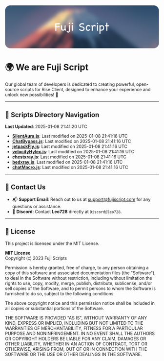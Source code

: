 ![Banner](.github/b.webp)

# 🌍 **We are Fuji Script**

Our global team of developers is dedicated to creating powerful, open-source scripts for Rise Client, designed to enhance your experience and unlock new possibilities! 🌟

---
<!-- SCRIPTS_NAVIGATION_START -->
## 📂 **Scripts Directory Navigation**

**Last Updated**: 2025-01-08 21:41:20 UTC

- **[SilentAura.js](scripts/SilentAura.js)**: Last modified on 2025-01-08 21:41:16 UTC
- **[ChatBypass.js](scripts/ChatBypass.js)**: Last modified on 2025-01-08 21:41:16 UTC
- **[jetpackFly.js](scripts/jetpackFly.js)**: Last modified on 2025-01-08 21:41:16 UTC
- **[velocityHylex.js](scripts/velocityHylex.js)**: Last modified on 2025-01-08 21:41:16 UTC
- **[chestxray.js](scripts/chestxray.js)**: Last modified on 2025-01-08 21:41:16 UTC
- **[bedxray.js](scripts/bedxray.js)**: Last modified on 2025-01-08 21:41:16 UTC
- **[chatMacro.js](scripts/chatMacro.js)**: Last modified on 2025-01-08 21:41:16 UTC

<!-- SCRIPTS_NAVIGATION_END -->

---

## 💬 **Contact Us**  
- 📬 **Support Email**: Reach out to us at [support@fujiscript.com](mailto:support@fujiscript.com) for any questions or assistance.  
- 💬 **Discord**: Contact **Leo728** directly at `Discord@leo728`.

---

## 📜 **License**

This project is licensed under the MIT License.  

**MIT License**  
Copyright (c) 2023 Fuji Scripts  

Permission is hereby granted, free of charge, to any person obtaining a copy of this software and associated documentation files (the "Software"), to deal in the Software without restriction, including without limitation the rights to use, copy, modify, merge, publish, distribute, sublicense, and/or sell copies of the Software, and to permit persons to whom the Software is furnished to do so, subject to the following conditions:  

The above copyright notice and this permission notice shall be included in all copies or substantial portions of the Software.  

THE SOFTWARE IS PROVIDED "AS IS", WITHOUT WARRANTY OF ANY KIND, EXPRESS OR IMPLIED, INCLUDING BUT NOT LIMITED TO THE WARRANTIES OF MERCHANTABILITY, FITNESS FOR A PARTICULAR PURPOSE AND NONINFRINGEMENT. IN NO EVENT SHALL THE AUTHORS OR COPYRIGHT HOLDERS BE LIABLE FOR ANY CLAIM, DAMAGES OR OTHER LIABILITY, WHETHER IN AN ACTION OF CONTRACT, TORT OR OTHERWISE, ARISING FROM, OUT OF OR IN CONNECTION WITH THE SOFTWARE OR THE USE OR OTHER DEALINGS IN THE SOFTWARE.  
